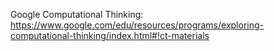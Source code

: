 Google Computational Thinking: https://www.google.com/edu/resources/programs/exploring-computational-thinking/index.html#!ct-materials
